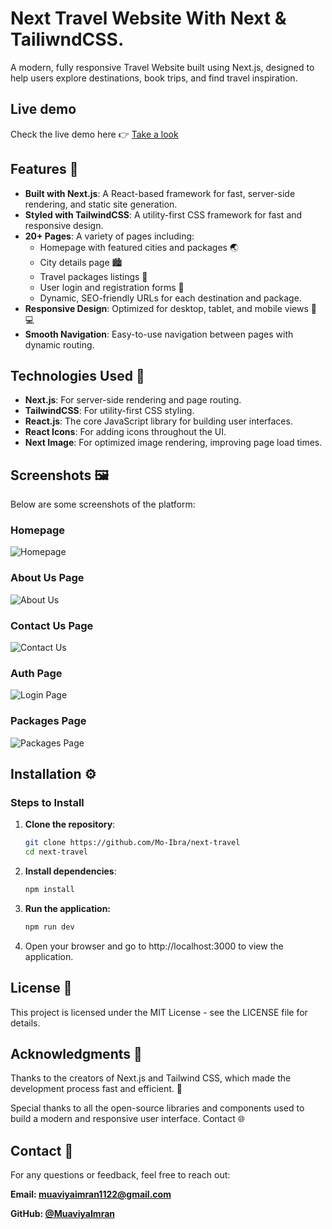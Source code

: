 # Next Travel Website With Next & TailiwndCSS.

A modern, fully responsive Travel Website built using Next.js, designed to help users explore destinations, book trips, and find travel inspiration.

## Live demo

Check the live demo here 👉️ [Take a look](https://next-travel-beta.vercel.app//)

## Features 🌟

- **Built with Next.js**: A React-based framework for fast, server-side rendering, and static site generation.
- **Styled with TailwindCSS**: A utility-first CSS framework for fast and responsive design.
- **20+ Pages**: A variety of pages including:
  - Homepage with featured cities and packages 🌏
  - City details page 🏙️
  - Travel packages listings 🧳
  - User login and registration forms 🔐
  - Dynamic, SEO-friendly URLs for each destination and package.
- **Responsive Design**: Optimized for desktop, tablet, and mobile views 📱💻
- **Smooth Navigation**: Easy-to-use navigation between pages with dynamic routing.

## Technologies Used 🌟

- **Next.js**: For server-side rendering and page routing.
- **TailwindCSS**: For utility-first CSS styling.
- **React.js**: The core JavaScript library for building user interfaces.
- **React Icons**: For adding icons throughout the UI.
- **Next Image**: For optimized image rendering, improving page load times.

## Screenshots 🖼️

Below are some screenshots of the platform:

### Homepage

![Homepage](preview/1.png)

### About Us Page

![About Us](preview/2.png)

### Contact Us Page

![Contact Us](preview/3.png)

### Auth Page

![Login Page](preview/4.png)

### Packages Page

![Packages Page](preview/5.png)

## Installation ⚙️

### Steps to Install

1. **Clone the repository**:

   ```bash
   git clone https://github.com/Mo-Ibra/next-travel
   cd next-travel
   ```

2. **Install dependencies**:

   ```bash
   npm install
   ```

3. **Run the application:**

   ```bash
   npm run dev
   ```

4. Open your browser and go to http://localhost:3000 to view the application.

## License 🤝

This project is licensed under the MIT License - see the LICENSE file for details.

## Acknowledgments 🙏

Thanks to the creators of Next.js and Tailwind CSS, which made the development process fast and efficient. 🌟

Special thanks to all the open-source libraries and components used to build a modern and responsive user interface.
Contact 🌐

## Contact 📧

For any questions or feedback, feel free to reach out:

**Email: muaviyaimran1122@gmail.com**

**GitHub: [@MuaviyaImran](https://github.com/MuaviyaImran)**
